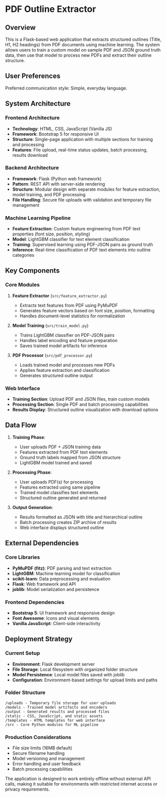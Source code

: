 # PDF Outline Extractor

## Overview

This is a Flask-based web application that extracts structured outlines (Title, H1, H2 headings) from PDF documents using machine learning. The system allows users to train a custom model on sample PDF and JSON ground truth data, then use that model to process new PDFs and extract their outline structure.

## User Preferences

Preferred communication style: Simple, everyday language.

## System Architecture

### Frontend Architecture
- **Technology**: HTML, CSS, JavaScript (Vanilla JS)
- **Framework**: Bootstrap 5 for responsive UI
- **Structure**: Single-page application with multiple sections for training and processing
- **Features**: File upload, real-time status updates, batch processing, results download

### Backend Architecture
- **Framework**: Flask (Python web framework)
- **Pattern**: REST API with server-side rendering
- **Structure**: Modular design with separate modules for feature extraction, model training, and PDF processing
- **File Handling**: Secure file uploads with validation and temporary file management

### Machine Learning Pipeline
- **Feature Extraction**: Custom feature engineering from PDF text properties (font size, position, styling)
- **Model**: LightGBM classifier for text element classification
- **Training**: Supervised learning using PDF-JSON pairs as ground truth
- **Inference**: Real-time classification of PDF text elements into outline categories

## Key Components

### Core Modules
1. **Feature Extractor** (`src/feature_extractor.py`)
   - Extracts text features from PDF using PyMuPDF
   - Generates feature vectors based on font size, position, formatting
   - Handles document-level statistics for normalization

2. **Model Training** (`src/train_model.py`)
   - Trains LightGBM classifier on PDF-JSON pairs
   - Handles label encoding and feature preparation
   - Saves trained model artifacts for inference

3. **PDF Processor** (`src/pdf_processor.py`)
   - Loads trained model and processes new PDFs
   - Applies feature extraction and classification
   - Generates structured outline output

### Web Interface
- **Training Section**: Upload PDF and JSON files, train custom models
- **Processing Section**: Single PDF and batch processing capabilities
- **Results Display**: Structured outline visualization with download options

## Data Flow

1. **Training Phase**:
   - User uploads PDF + JSON training data
   - Features extracted from PDF text elements
   - Ground truth labels mapped from JSON structure
   - LightGBM model trained and saved

2. **Processing Phase**:
   - User uploads PDF(s) for processing
   - Features extracted using same pipeline
   - Trained model classifies text elements
   - Structured outline generated and returned

3. **Output Generation**:
   - Results formatted as JSON with title and hierarchical outline
   - Batch processing creates ZIP archive of results
   - Web interface displays structured outline

## External Dependencies

### Core Libraries
- **PyMuPDF (fitz)**: PDF parsing and text extraction
- **LightGBM**: Machine learning model for classification
- **scikit-learn**: Data preprocessing and evaluation
- **Flask**: Web framework and API
- **joblib**: Model serialization and persistence

### Frontend Dependencies
- **Bootstrap 5**: UI framework and responsive design
- **Font Awesome**: Icons and visual elements
- **Vanilla JavaScript**: Client-side interactivity

## Deployment Strategy

### Current Setup
- **Environment**: Flask development server
- **File Storage**: Local filesystem with organized folder structure
- **Model Persistence**: Local model files saved with joblib
- **Configuration**: Environment-based settings for upload limits and paths

### Folder Structure
```
/uploads - Temporary file storage for user uploads
/models - Trained model artifacts and encoders
/output - Generated results and processed files
/static - CSS, JavaScript, and static assets
/templates - HTML templates for web interface
/src - Core Python modules for ML pipeline
```

### Production Considerations
- File size limits (16MB default)
- Secure filename handling
- Model versioning and management
- Error handling and user feedback
- Batch processing capabilities

The application is designed to work entirely offline without external API calls, making it suitable for environments with restricted internet access or privacy requirements.